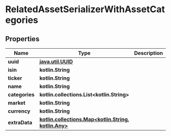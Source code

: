 
# RelatedAssetSerializerWithAssetCategories

## Properties
Name | Type | Description | Notes
------------ | ------------- | ------------- | -------------
**uuid** | [**java.util.UUID**](java.util.UUID.md) |  |  [readonly]
**isin** | **kotlin.String** |  | 
**ticker** | **kotlin.String** |  | 
**name** | **kotlin.String** |  | 
**categories** | **kotlin.collections.List&lt;kotlin.String&gt;** |  |  [readonly]
**market** | **kotlin.String** |  |  [optional]
**currency** | **kotlin.String** |  |  [optional]
**extraData** | [**kotlin.collections.Map&lt;kotlin.String, kotlin.Any&gt;**](kotlin.Any.md) |  |  [optional]



